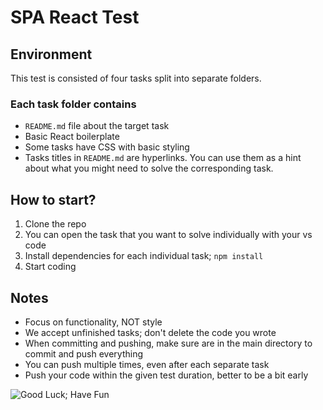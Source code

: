# SPA React Test

## Environment

This test is consisted of four tasks split into separate folders.

### Each task folder contains

- `README.md` file about the target task
- Basic React boilerplate
- Some tasks have CSS with basic styling
- Tasks titles in `README.md` are hyperlinks. You can use them as a hint about what you might need to solve the corresponding task.

## How to start?

1. Clone the repo
2. You can open the task that you want to solve individually with your vs code
3. Install dependencies for each individual task; `npm install`
4. Start coding

## Notes

- Focus on functionality, NOT style
- We accept unfinished tasks; don't delete the code you wrote
- When committing and pushing, make sure are in the main directory to commit and push everything
- You can push multiple times, even after each separate task
- Push your code within the given test duration, better to be a bit early

![Good Luck; Have Fun](https://img.shields.io/badge/Best_wishes-Teaching_team-red.svg)
